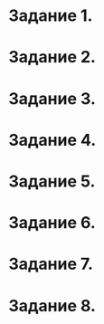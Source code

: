 # Задание 1.

# Задание 2.

# Задание 3.

# Задание 4.

# Задание 5.

# Задание 6.

# Задание 7.

# Задание 8.
